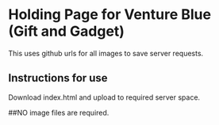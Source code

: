 # Holding Page for Venture Blue<br />(Gift and Gadget)

This uses github urls for all images to save server requests. 

## Instructions for use

Download index.html and upload to required server space. 

##NO image files are required.

